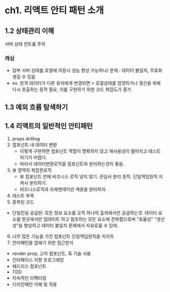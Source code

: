 # ch1. 리액트 안티 패턴 소개

## 1.2 상태관리 이해

서버 상태 컨트롤 주의

### 캐싱

- 일부 서버 상태를 로컬에 저장시 성능 향상 가능하나/ 문제 : 데이터 불일치, 무효화 생길 수 있음
- ex. 원격 데이터가 다른 유저에게 변경되면 > 로컬상태를 업뎃하거나 갱신을 위해 다시 호출하는 동작 필요, 이를 구현하기 위한 코드 복잡도가 증가.

## 1.3 예외 흐름 탐색하기

## 1.4 리액트의 일반적인 안티패턴

1. props drilling
2. 컴포넌트 내 데이터 변환
   - 이렇게 구현하면 컴포넌트 역할이 명확하지 않고 재사용성이 떨어지고 테스트하기가 어렵다.
   - 따라서 데이터변환로직을 컴포넌트와 분리하는것이 좋음.
3. 뷰 영역의 복잡한로직
   - 뷰 컴포넌트 안에 비즈니스 로직 넣지 않기. 관심사 분리 원칙. 단일책임원칙 지켜서 분리하기.
   - 비즈니스로직과 프레젠테이션 계층을 분리하자.
4. 테스트 부족
5. 중복된 코드

- 단일진실 공급원: 모든 정보 요소를 오직 하나의 출처에서만 공급하는것. 데이터 요소를 한곳에서만 업데이트 하고 참조하는 모든 요소에 전파함으로써 "효율성" "생산성"을 향상하고 데이터 불일치 문제에서 자유로울 수 있따.

6. 너무 많은 기능을 가진 컴포넌트
   단일책임원칙을 지키자
7. 안티패턴을 없애기 위한 접근방식

- render prop, 고차 컴포넌트, 훅 기술 사용
- 인터페이스 지향 프로그래밍
- 헤드리스 컴포넌트
- TDD
- 지속적인 리팩터링
- 디자인패턴 이해 및 적용
